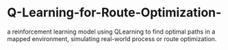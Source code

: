 # Q-Learning-for-Route-Optimization-
a reinforcement learning model using QLearning to find optimal paths in a mapped environment, simulating real-world process or route optimization.
